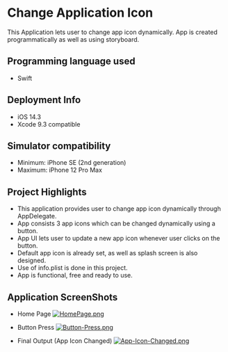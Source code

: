# Change Application Icon

This Application lets user to change app icon dynamically. App is created programmatically as well as using storyboard.

## Programming language used
- Swift

## Deployment Info
- iOS 14.3
- Xcode 9.3 compatible

## Simulator compatibility
- Minimum: iPhone SE (2nd generation)
- Maximum: iPhone 12 Pro Max

## Project Highlights
- This application provides user to change app icon dynamically through AppDelegate.
- App consists 3 app icons which can be changed dynamically using a button.
- App UI lets user to update a new app icon whenever user clicks on the button.
- Default app icon is already set, as well as splash screen is also designed.
- Use of info.plist is done in this project.
- App is functional, free and ready to use.

## Application ScreenShots

- Home Page
[![HomePage.png](https://i.postimg.cc/SK5KRjrn/HomePage.png)](https://postimg.cc/KKPbsGCb)

- Button Press
[![Button-Press.png](https://i.postimg.cc/s21X35pF/Button-Press.png)](https://postimg.cc/p9bxZhGk)

- Final Output (App Icon Changed)
[![App-Icon-Changed.png](https://i.postimg.cc/GtnhPN6r/App-Icon-Changed.png)](https://postimg.cc/mzVsBdb6)
